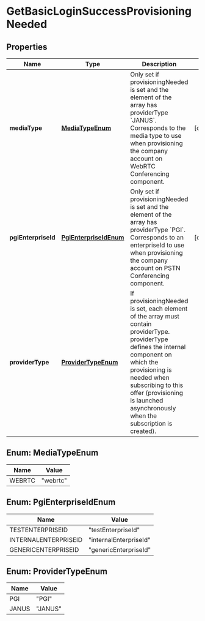
# GetBasicLoginSuccessProvisioningNeeded

## Properties
Name | Type | Description | Notes
------------ | ------------- | ------------- | -------------
**mediaType** | [**MediaTypeEnum**](#MediaTypeEnum) | Only set if provisioningNeeded is set and the element of the array has providerType &#x60;JANUS&#x60;. Corresponds to the media type to use when provisioning the company account on WebRTC Conferencing component. |  [optional]
**pgiEnterpriseId** | [**PgiEnterpriseIdEnum**](#PgiEnterpriseIdEnum) | Only set if provisioningNeeded is set and the element of the array has providerType &#x60;PGI&#x60;. Corresponds to an enterpriseId to use when provisioning the company account on PSTN Conferencing component. |  [optional]
**providerType** | [**ProviderTypeEnum**](#ProviderTypeEnum) | If provisioningNeeded is set, each element of the array must contain providerType. providerType defines the internal component on which the provisioning is needed when subscribing to this offer (provisioning is launched asynchronously when the subscription is created). | 


<a name="MediaTypeEnum"></a>
## Enum: MediaTypeEnum
Name | Value
---- | -----
WEBRTC | &quot;webrtc&quot;


<a name="PgiEnterpriseIdEnum"></a>
## Enum: PgiEnterpriseIdEnum
Name | Value
---- | -----
TESTENTERPRISEID | &quot;testEnterpriseId&quot;
INTERNALENTERPRISEID | &quot;internalEnterpriseId&quot;
GENERICENTERPRISEID | &quot;genericEnterpriseId&quot;


<a name="ProviderTypeEnum"></a>
## Enum: ProviderTypeEnum
Name | Value
---- | -----
PGI | &quot;PGI&quot;
JANUS | &quot;JANUS&quot;



